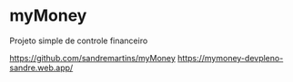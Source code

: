 # myMoney
Projeto simple de controle financeiro

https://github.com/sandremartins/myMoney
https://mymoney-devpleno-sandre.web.app/